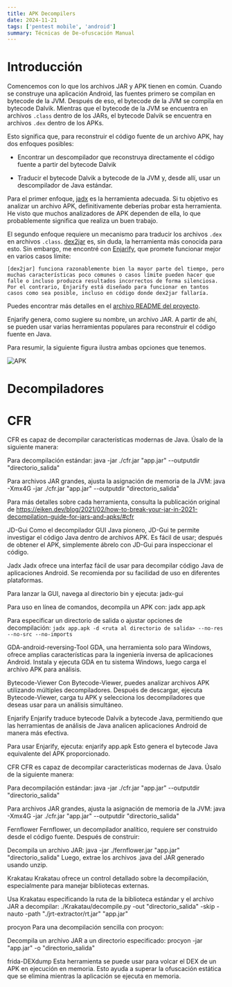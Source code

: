```yaml
---
title: APK Decompilers
date: 2024-11-21
tags: ['pentest mobile', 'android']
summary: Técnicas de De-ofuscación Manual
---
```


# Introducción

Comencemos con lo que los archivos JAR y APK tienen en común. Cuando se construye una aplicación Android, las fuentes primero se compilan en bytecode de la JVM. Después de eso, el bytecode de la JVM se compila en bytecode Dalvik. Mientras que el bytecode de la JVM se encuentra en archivos `.class` dentro de los JARs, el bytecode Dalvik se encuentra en archivos `.dex` dentro de los APKs.

Esto significa que, para reconstruir el código fuente de un archivo APK, hay dos enfoques posibles:

- Encontrar un descompilador que reconstruya directamente el código fuente a partir del bytecode Dalvik

- Traducir el bytecode Dalvik a bytecode de la JVM y, desde allí, usar un descompilador de Java estándar.

Para el primer enfoque, [jadx](https://github.com/skylot/jadx) es la herramienta adecuada. Si tu objetivo es analizar un archivo APK, definitivamente deberías probar esta herramienta. He visto que muchos analizadores de APK dependen de ella, lo que probablemente significa que realiza un buen trabajo.

El segundo enfoque requiere un mecanismo para traducir los archivos `.dex` en archivos `.class`. [dex2jar](https://github.com/pxb1988/dex2jar) es, sin duda, la herramienta más conocida para esto. Sin embargo, me encontré con [Enjarify](https://github.com/Storyyeller/enjarify), que promete funcionar mejor en varios casos límite:

```text
[dex2jar] funciona razonablemente bien la mayor parte del tiempo, pero muchas características poco comunes o casos límite pueden hacer que falle o incluso produzca resultados incorrectos de forma silenciosa. Por el contrario, Enjarify está diseñado para funcionar en tantos casos como sea posible, incluso en código donde dex2jar fallaría.
```

Puedes encontrar más detalles en el [archivo README del proyecto](https://github.com/Storyyeller/enjarify/blob/master/README.md).

Enjarify genera, como sugiere su nombre, un archivo JAR. A partir de ahí, se pueden usar varias herramientas populares para reconstruir el código fuente en Java.

Para resumir, la siguiente figura ilustra ambas opciones que tenemos.

![APK](/static/images/decompilation.min.svg)


# Decompiladores

# CFR

CFR es capaz de decompilar características modernas de Java. Úsalo de la siguiente manera:

Para decompilación estándar: java -jar ./cfr.jar "app.jar" --outputdir "directorio_salida"

Para archivos JAR grandes, ajusta la asignación de memoria de la JVM: java -Xmx4G -jar ./cfr.jar "app.jar" --outputdir "directorio_salida"














Para más detalles sobre cada herramienta, consulta la publicación original de https://eiken.dev/blog/2021/02/how-to-break-your-jar-in-2021-decompilation-guide-for-jars-and-apks/#cfr

JD-Gui
Como el decompilador GUI Java pionero, JD-Gui te permite investigar el código Java dentro de archivos APK. Es fácil de usar; después de obtener el APK, simplemente ábrelo con JD-Gui para inspeccionar el código.

Jadx
Jadx ofrece una interfaz fácil de usar para decompilar código Java de aplicaciones Android. Se recomienda por su facilidad de uso en diferentes plataformas.

Para lanzar la GUI, navega al directorio bin y ejecuta: jadx-gui

Para uso en línea de comandos, decompila un APK con: jadx app.apk

Para especificar un directorio de salida o ajustar opciones de decompilación: `jadx app.apk -d <ruta al directorio de salida> --no-res --no-src --no-imports`

GDA-android-reversing-Tool
GDA, una herramienta solo para Windows, ofrece amplias características para la ingeniería inversa de aplicaciones Android. Instala y ejecuta GDA en tu sistema Windows, luego carga el archivo APK para análisis.

Bytecode-Viewer
Con Bytecode-Viewer, puedes analizar archivos APK utilizando múltiples decompiladores. Después de descargar, ejecuta Bytecode-Viewer, carga tu APK y selecciona los decompiladores que deseas usar para un análisis simultáneo.

Enjarify
Enjarify traduce bytecode Dalvik a bytecode Java, permitiendo que las herramientas de análisis de Java analicen aplicaciones Android de manera más efectiva.

Para usar Enjarify, ejecuta: enjarify app.apk Esto genera el bytecode Java equivalente del APK proporcionado.

CFR
CFR es capaz de decompilar características modernas de Java. Úsalo de la siguiente manera:

Para decompilación estándar: java -jar ./cfr.jar "app.jar" --outputdir "directorio_salida"

Para archivos JAR grandes, ajusta la asignación de memoria de la JVM: java -Xmx4G -jar ./cfr.jar "app.jar" --outputdir "directorio_salida"

Fernflower
Fernflower, un decompilador analítico, requiere ser construido desde el código fuente. Después de construir:

Decompila un archivo JAR: java -jar ./fernflower.jar "app.jar" "directorio_salida" Luego, extrae los archivos .java del JAR generado usando unzip.

Krakatau
Krakatau ofrece un control detallado sobre la decompilación, especialmente para manejar bibliotecas externas.

Usa Krakatau especificando la ruta de la biblioteca estándar y el archivo JAR a decompilar: ./Krakatau/decompile.py -out "directorio_salida" -skip -nauto -path "./jrt-extractor/rt.jar" "app.jar"

procyon
Para una decompilación sencilla con procyon:

Decompila un archivo JAR a un directorio especificado: procyon -jar "app.jar" -o "directorio_salida"

frida-DEXdump
Esta herramienta se puede usar para volcar el DEX de un APK en ejecución en memoria. Esto ayuda a superar la ofuscación estática que se elimina mientras la aplicación se ejecuta en memoria.